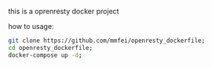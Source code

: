 this is a oprenresty docker project

how to usage:
```bash
git clone https://github.com/mmfei/openresty_dockerfile;
cd openresty_dockerfile;
docker-compose up -d;
```